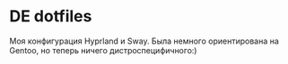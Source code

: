 # DE dotfiles
Моя конфигурация Hyprland и Sway. Была немного ориентирована на Gentoo, но теперь ничего дистроспецифичного:)

